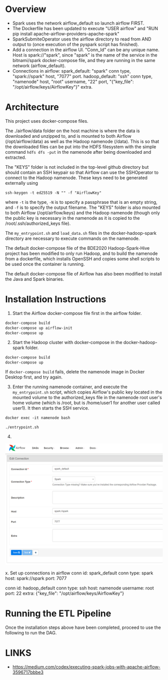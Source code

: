 # Overview
- Spark uses the network airflow_default so launch airflow FIRST.
- The Dockerfile has been updated to execute "USER airflow" and "RUN pip install apache-airflow-providers-apache-spark"
- SparkSubmiteOperator uses the airflow directory to read from AND output to (once execution of the pyspark script has finished).
- Add a connection in the airflow UI. "Conn_Id" can be any unique name. Host is spark://"spark", since "spark" is the name of the service in the bitnami/spark docker-compose file, and they are running in the same network (airflow_default).
- Connections in airflow:
    spark_default: "spark" conn type, "spark://spark" host, "7077" port.
    hadoop_default: "ssh" conn type, "namenode" host, "root" username, "22" port, "{"key_file": "/opt/airflow/keys/AirflowKey"}" extra.

# Architecture
This project uses docker-compose files.

The ./airflow/data folder on the host machine is where the data is downloaded and unzipped to, and is mounted to both Airflow (/opt/airflow/data) as well as the Hadoop namenode (/data). This is so that the downloaded files can be put into the HDFS filesystem with the simple command `hdfs dfs -put` in the namenode after being downloaded and extracted.

The "KEYS" folder is not included in the top-level github directory but should contain an SSH keypair so that Airflow can use the SSHOperator to connect to the Hadoop namenode. These keys need to be generated externally using 
```
ssh-keygen -t ed25519 -N "" -f "AirflowKey"
```
where `-t` is the type, `-N` is to specify a passphrase that is an empty string, and `-f` is to specify the output filename. The "KEYS" folder is also mounted to both Airflow (/opt/airflow/keys) and the Hadoop namenode (though only the public key is necessary in the namenode as it is copied to the /root/.ssh/authorized_keys file).

The `my_entrypoint.sh` and `load_data.sh` files in the docker-hadoop-spark directory are necessary to execute commands on the namenode.

The default docker-compose file of the BDE2020 Hadoop-Spark-Hive project has been modified to only run Hadoop, and to build the namenode from a dockerfile, which installs OpenSSH and copies some shell scripts to be used once the container is running.

The default docker-compose file of Airflow has also been modified to install the Java and Spark binaries.

# Installation Instructions
1. Start the Airflow docker-compose file first in the airflow folder.
```
docker-compose build
docker-compose up airflow-init
docker-compose up
```

2. Start the Hadoop cluster with docker-compose in the docker-hadoop-spark folder. 
```
docker-compose build
docker-compose up
```
If `docker-compose build` fails, delete the namenode image in Docker Desktop first, and try again.

3. Enter the running namenode container, and execute the `my_entrypoint.sh` script, which copies Airflow's public key located in the mounted volume to the authorized_keys file in the namenode root user's home volume (which is /root, but is /home/user1 for another user called user1). It then starts the SSH service.
```
docker exec -it namenode bash
```
```
./entrypoint.sh
```

4. 
![This is an image](/assets/spark_connection.png)



x. Set up connections in airflow
conn id: spark_default
conn type: spark
host: spark://spark
port: 7077

conn id: hadoop_default
conn type: ssh
host: namenode
username: root
port: 22
extra: {"key_file": "/opt/airflow/keys/AirflowKey"}


# Running the ETL Pipeline
Once the installation steps above have been completed, proceed to use the following to run the DAG.


# LINKS
- https://medium.com/codex/executing-spark-jobs-with-apache-airflow-3596717bbbe3